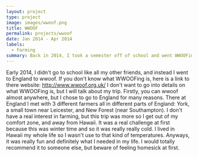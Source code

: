 ```yaml
---
layout: project
type: project
image: images/wwoof.png
title: WWOOF
permalink: projects/wwoof
date: Jan 2014 - Apr 2014
labels:
  - Farming
summary: Back in 2014, I took a semester off of school and went WWOOFing.
---
```


Early 2014, I didn't go to school like all my other friends, and instead I went to England to wwoof. If you don't know what WWOOFing is, here is a link to there website: http://www.wwoof.org.uk/
I don't want to go into details on what WWOOFing is, but I will talk about my trip. Firstly, you can wwoof almost anywhere, but I chose to go to England for many reasons.
There at England I met with 3 different farmers all in different parts of England: York, a small town near Leicester, and New Forest (near Southampton).
I don't have a real interest in farming, but this trip was more so I get out of my comfort zone, and away from Hawaii.
It was a real challenge at first because this was winter time and so it was really really cold. I lived in Hawaii my whole life so I wasn't use to that kind of temperatures.
Anyways, it was really fun and definitely what I needed in my life. I would totally recommend it to someone else, but beware of feeling homesick at first.

